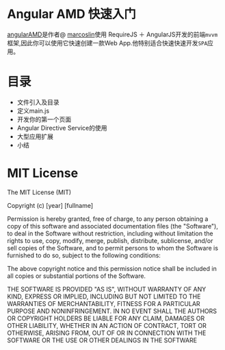 # Angular AMD 快速入门

[angularAMD](https://github.com/marcoslin/angularAMD)是作者@ [marcoslin](https://github.com/marcoslin)使用 RequireJS ＋ AngularJS开发的前端`mvvm`框架,因此你可以使用它快速创建一款Web App.他特别适合快速快速开发`SPA`应用。

# 目录

+ 文件引入及目录
+ 定义main.js
+ 开发你的第一个页面
+ Angular Directive Service的使用
+ 大型应用扩展
+ 小结


# MIT License
The MIT License (MIT)

Copyright (c) [year] [fullname]

Permission is hereby granted, free of charge, to any person obtaining a copy
of this software and associated documentation files (the "Software"), to deal
in the Software without restriction, including without limitation the rights
to use, copy, modify, merge, publish, distribute, sublicense, and/or sell
copies of the Software, and to permit persons to whom the Software is
furnished to do so, subject to the following conditions:

The above copyright notice and this permission notice shall be included in all
copies or substantial portions of the Software.

THE SOFTWARE IS PROVIDED "AS IS", WITHOUT WARRANTY OF ANY KIND, EXPRESS OR
IMPLIED, INCLUDING BUT NOT LIMITED TO THE WARRANTIES OF MERCHANTABILITY,
FITNESS FOR A PARTICULAR PURPOSE AND NONINFRINGEMENT. IN NO EVENT SHALL THE
AUTHORS OR COPYRIGHT HOLDERS BE LIABLE FOR ANY CLAIM, DAMAGES OR OTHER
LIABILITY, WHETHER IN AN ACTION OF CONTRACT, TORT OR OTHERWISE, ARISING FROM,
OUT OF OR IN CONNECTION WITH THE SOFTWARE OR THE USE OR OTHER DEALINGS IN THE
SOFTWARE
